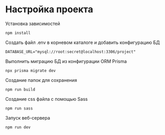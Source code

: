 # Настройка проекта

Установка зависимостей

    npm install

Создать файл .env в корневом каталоге и добавить конфигурацию БД

    DATABASE_URL="mysql://root:secret@localhost:3306/project"

Выполнить миграцию БД из конфигурации ORM Prisma

    npx prisma migrate dev

Создание папок для сохранения

    npm run build

Создание css файла с помощью Sass

    npm run sass

Запуск веб-сервера

    npm run dev